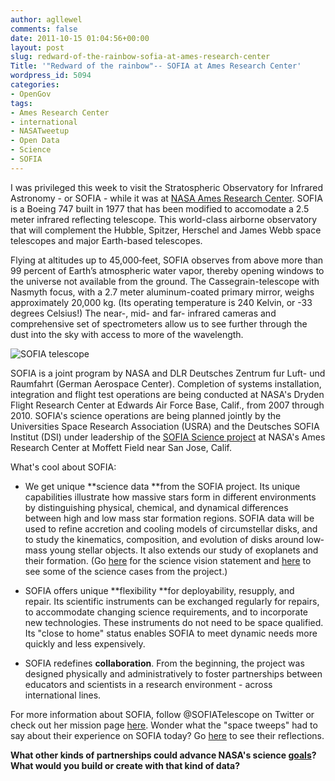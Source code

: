 ```yaml
---
author: agllewel
comments: false
date: 2011-10-15 01:04:56+00:00
layout: post
slug: redward-of-the-rainbow-sofia-at-ames-research-center
Title: '"Redward of the rainbow"-- SOFIA at Ames Research Center'
wordpress_id: 5094
categories:
- OpenGov
tags:
- Ames Research Center
- international
- NASATweetup
- Open Data
- Science
- SOFIA
---
```


I was privileged this week to visit the Stratospheric Observatory for Infrared Astronomy - or SOFIA - while it was at [NASA Ames Research Center](http://www.nasa.gov/centers/ames/home/index.html). SOFIA is a Boeing 747 built in 1977 that has been modified to accomodate a 2.5 meter infrared reflecting telescope. This world-class airborne observatory that will complement the Hubble, Spitzer, Herschel and James Webb space telescopes and major Earth-based telescopes.

Flying at altitudes up to 45,000‐feet, SOFIA observes from above more than 99 percent of Earth’s atmospheric water vapor, thereby opening windows to the universe not available from the ground. The Cassegrain-telescope with Nasmyth focus, with a 2.7 meter aluminum-coated primary mirror, weighs approximately 20,000 kg. (Its operating temperature is 240 Kelvin, or -33 degrees Celsius!) The near-, mid- and far- infrared cameras and comprehensive set of spectrometers allow us to see further through the dust into the sky with access to more of the wavelength.

![SOFIA telescope](http://open.nasa.gov/wp-content/uploads/2011/10/telescope-e1318640260385-991x1024.jpg)



























SOFIA is a joint program by NASA and DLR Deutsches Zentrum fur Luft- und Raumfahrt (German Aerospace Center). Completion of systems installation, integration and flight test operations are being conducted at NASA's Dryden Flight Research Center at Edwards Air Force Base, Calif., from 2007 through 2010. SOFIA's science operations are being planned jointly by the Universities Space Research Association (USRA) and the Deutsches SOFIA Institut (DSI) under leadership of the [SOFIA Science project](http://www.sofia.usra.edu/) at NASA's Ames Research Center at Moffett Field near San Jose, Calif.

What's cool about SOFIA:



	
  * We get unique **science data **from the SOFIA project. Its unique capabilities illustrate how massive stars form in different environments by distinguishing physical, chemical, and dynamical differences between high and low mass star formation regions. SOFIA data will be used to refine accretion and cooling models of circumstellar disks, and to study the kinematics, composition, and evolution of disks around low‐mass young stellar objects. It also extends our study of exoplanets and their formation. (Go [here](http://www.sofia.usra.edu/Science/docs/SofiaScienceVision051809-1.pdf) for the science vision statement and [here](http://www.sofia.usra.edu/Science/science_cases/index.html) to see some of the science cases from the project.)

	
  * SOFIA offers unique **flexibility **for deployability, resupply, and repair. Its scientific instruments can be exchanged regularly for repairs, to accommodate changing science requirements, and to incorporate new technologies. These instruments do not need to be space qualified. Its "close to home" status enables SOFIA to meet dynamic needs more quickly and less expensively.

	
  * SOFIA redefines **collaboration**. From the beginning, the project was designed physically and administratively to foster partnerships between educators and scientists in a research environment - across international lines.


For more information about SOFIA, follow @SOFIATelescope on Twitter or check out her mission page [here](http://www.nasa.gov/mission_pages/SOFIA/page2new_rd.html). Wonder what the "space tweeps" had to say about their experience on SOFIA today? Go [here](http://twitter.com/#!/search/realtime/%23NASATweetup%20SOFIA) to see their reflections.

**What other kinds of partnerships could advance NASA's science [goals](http://science.nasa.gov/big-questions/)? What would you build or create with that kind of data?**
